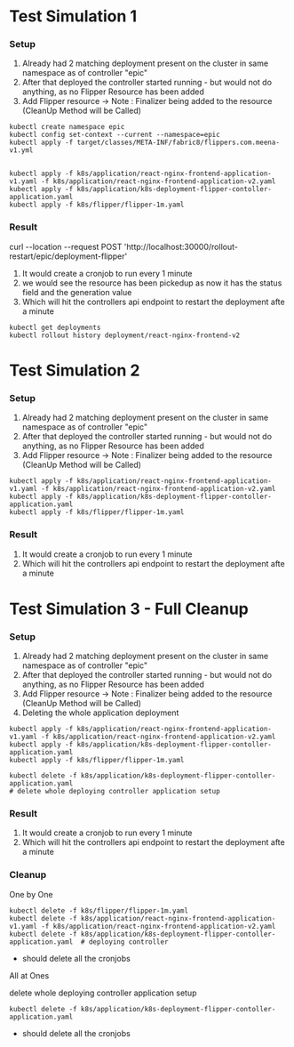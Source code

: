 
# Test Simulation 1

### Setup

1. Already had 2 matching deployment present on the cluster in same namespace as of controller "epic"
2. After that deployed the controller started running - but would not do anything, as no Flipper Resource has been added
3. Add Flipper resource -> Note : Finalizer being added to the resource (CleanUp Method will be Called)

```
kubectl create namespace epic
kubectl config set-context --current --namespace=epic
kubectl apply -f target/classes/META-INF/fabric8/flippers.com.meena-v1.yml


kubectl apply -f k8s/application/react-nginx-frontend-application-v1.yaml -f k8s/application/react-nginx-frontend-application-v2.yaml
kubectl apply -f k8s/application/k8s-deployment-flipper-contoller-application.yaml
kubectl apply -f k8s/flipper/flipper-1m.yaml
```

### Result
curl --location --request POST 'http://localhost:30000/rollout-restart/epic/deployment-flipper'


1. It would create a cronjob to run every 1 minute
2. we would see the resource has been pickedup as now it has the status field and the generation value
2. Which will hit the controllers api endpoint to restart the deployment afte a minute

```
kubectl get deployments 
kubectl rollout history deployment/react-nginx-frontend-v2
```

# Test Simulation 2

### Setup

1. Already had 2 matching deployment present on the cluster in same namespace as of controller "epic"
2. After that deployed the controller started running - but would not do anything, as no Flipper Resource has been added
3. Add Flipper resource -> Note : Finalizer being added to the resource (CleanUp Method will be Called)

```
kubectl apply -f k8s/application/react-nginx-frontend-application-v1.yaml -f k8s/application/react-nginx-frontend-application-v2.yaml
kubectl apply -f k8s/application/k8s-deployment-flipper-contoller-application.yaml
kubectl apply -f k8s/flipper/flipper-1m.yaml
```

### Result

1. It would create a cronjob to run every 1 minute
2. Which will hit the controllers api endpoint to restart the deployment afte a minute



# Test Simulation 3 - Full Cleanup

### Setup

1. Already had 2 matching deployment present on the cluster in same namespace as of controller "epic"
2. After that deployed the controller started running - but would not do anything, as no Flipper Resource has been added
3. Add Flipper resource -> Note : Finalizer being added to the resource (CleanUp Method will be Called)
4. Deleting the whole application deployment
```
kubectl apply -f k8s/application/react-nginx-frontend-application-v1.yaml -f k8s/application/react-nginx-frontend-application-v2.yaml
kubectl apply -f k8s/application/k8s-deployment-flipper-contoller-application.yaml
kubectl apply -f k8s/flipper/flipper-1m.yaml

kubectl delete -f k8s/application/k8s-deployment-flipper-contoller-application.yaml
# delete whole deploying controller application setup
```

### Result

1. It would create a cronjob to run every 1 minute
2. Which will hit the controllers api endpoint to restart the deployment afte a minute



### Cleanup

One by One

```
kubectl delete -f k8s/flipper/flipper-1m.yaml
kubectl delete -f k8s/application/react-nginx-frontend-application-v1.yaml -f k8s/application/react-nginx-frontend-application-v2.yaml
kubectl delete -f k8s/application/k8s-deployment-flipper-contoller-application.yaml  # deploying controller
```
- should delete all the cronjobs

All at Ones

delete whole deploying controller application setup
```
kubectl delete -f k8s/application/k8s-deployment-flipper-contoller-application.yaml
```

- should delete all the cronjobs

